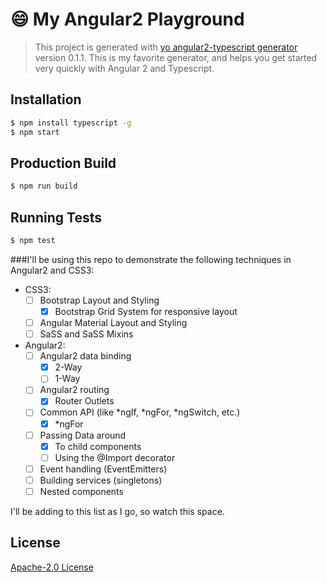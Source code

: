 # :smile: My Angular2 Playground
> This project is generated with [yo angular2-typescript generator](https://github.com/shibbir/generator-angular2-typescript) version 0.1.1. This is my favorite generator, and helps you get started very quickly with Angular 2 and Typescript. 

## Installation

```bash
$ npm install typescript -g
$ npm start
```

## Production Build
```bash
$ npm run build
```

## Running Tests
```bash
$ npm test
```

###I'll be using this repo to demonstrate the following techniques in Angular2 and CSS3:

*   CSS3:
    - [ ] Bootstrap Layout and Styling
        - [x] Bootstrap Grid System for responsive layout
    - [ ] Angular Material Layout and Styling
    - [ ] SaSS and SaSS Mixins
*   Angular2:
    - [ ] Angular2 data binding
       - [x] 2-Way
       - [ ] 1-Way
    - [ ] Angular2 routing
        - [x] Router Outlets 
    - [ ] Common API (like *ngIf, *ngFor, *ngSwitch, etc.)
        - [x] *ngFor
    - [ ] Passing Data around
        - [x] To child components
        - [ ] Using the @Import decorator
    - [ ] Event handling (EventEmitters)
    - [ ] Building services (singletons)
    - [ ] Nested components

I'll be adding to this list as I go, so watch this space.



## License
<a href="https://opensource.org/licenses/Apache-2.0">Apache-2.0 License</a>
